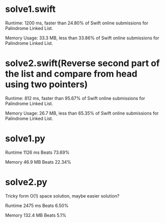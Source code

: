 # solve1.swift

Runtime: 1200 ms, faster than 24.80% of Swift online submissions for Palindrome Linked List.

Memory Usage: 33.3 MB, less than 33.86% of Swift online submissions for Palindrome Linked List.

# solve2.swift(Reverse second part of the list and compare from head using two pointers)

Runtime: 812 ms, faster than 95.67% of Swift online submissions for Palindrome Linked List.

Memory Usage: 26.7 MB, less than 65.35% of Swift online submissions for Palindrome Linked List.

# solve1.py

Runtime 1126 ms Beats 73.69%

Memory 46.9 MB Beats 22.34%

# solve2.py

Tricky form O(1) space solution, maybe easier solution?

Runtime 2475 ms Beats 6.50%

Memory 132.4 MB Beats 5.1%
